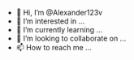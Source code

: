 - 👋 Hi, I’m @Alexander123v
- 👀 I’m interested in ...
- 🌱 I’m currently learning ...
- 💞️ I’m looking to collaborate on ...
- 📫 How to reach me ...

<!---
Alexander123v/Alexander123v is a ✨ special ✨ repository because its `README.md` (this file) appears on your GitHub profile.
You can click the Preview link to take a look at your changes.
--->
